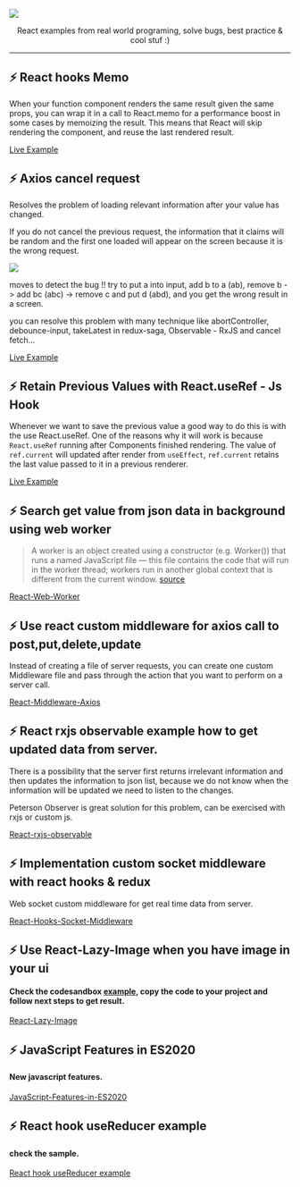 ![](https://i.ibb.co/pz9HQwN/Cables.png)
<p align="center">
React examples from real world programing, solve bugs, best practice & cool stuf :)
</p>

<hr/>
 

## ⚡ React hooks Memo

When your function component renders the same result given the same props, you can wrap it in a call to React.memo for a performance boost in some cases by memoizing the result. This means that React will skip rendering the component, and reuse the last rendered result. 

[Live Example](https://codesandbox.io/s/react-memo-example-e0fmx)


## ⚡ Axios cancel request

Resolves the problem of loading relevant information after your value has changed.

If you do not cancel the previous request, the information that it claims will be random and the first one loaded will appear on the screen because it is the wrong request.

![](https://i.ibb.co/7VnRyxx/Capturereq.png)

moves to detect the bug !! try to put a into input, add b to a (ab), remove b -> add bc (abc) -> remove c and put d (abd), and you get the wrong result in a screen.

you can resolve this problem with many technique like abortController, debounce-input, takeLatest in redux-saga, Observable - RxJS and cancel fetch...

[Live Example](https://codesandbox.io/s/cancel-previous-axios-request-vtmej)

## ⚡ Retain Previous Values with React.useRef - Js Hook

Whenever we want to save the previous value a good way to do this is with the use React.useRef.
One of the reasons why it will work is because ```React.useRef``` running after Components finished rendering.
The value of ```ref.current``` will updated after render from ```useEffect```, ```ref.current``` retains the last value passed to it in a previous renderer.

[Live Example](https://codesandbox.io/s/retain-previous-values-js-hook-mkc0v)

## ⚡ Search get value from json data in background using web worker

> A worker is an object created using a constructor (e.g. Worker()) that runs a named JavaScript file — this file contains the code that will run in the worker thread; workers run in another global context that is different from the current window. [source](https://developer.mozilla.org/en-US/docs/Web/API/Web_Workers_API)

[React-Web-Worker](https://github.com/davidkern13/react-web-worker)

## ⚡ Use react custom middleware for axios call to post,put,delete,update

Instead of creating a file of server requests, you can create one custom Middleware file and pass through the action that you want to perform on a server call.

[React-Middleware-Axios](https://github.com/davidkern13/react-middleware-axios)

## ⚡ React rxjs observable example how to get updated data from server. 

There is a possibility that the server first returns irrelevant information and then updates the information to json list, because we do not know when the information will be updated we need to listen to the changes.

Peterson Observer is great solution for this problem, can be exercised with rxjs or custom js.

[React-rxjs-observable](https://github.com/davidkern13/react-rxjs-observable)

## ⚡ Implementation custom socket middleware with react hooks & redux

 Web socket custom middleware for get real time data from server.

[React-Hooks-Socket-Middleware](https://github.com/davidkern13/react-hooks-socket-middleware)

## ⚡ Use React-Lazy-Image when you have image in your ui

#### Check the codesandbox [example](https://codesandbox.io/s/zen-dijkstra-jh20d?file=/src/App.js), copy the code to your project and follow next steps to get result.

[React-Lazy-Image](https://github.com/davidkern13/React-Lazy-Image)

## ⚡ JavaScript Features in ES2020

#### New javascript features.

[JavaScript-Features-in-ES2020](https://github.com/davidkern13/JavaScript-Features-in-ES2020)


## ⚡ React hook useReducer example

#### check the sample.

[React hook useReducer example](https://codesandbox.io/s/react-hook-usereducer-example-8952b)




